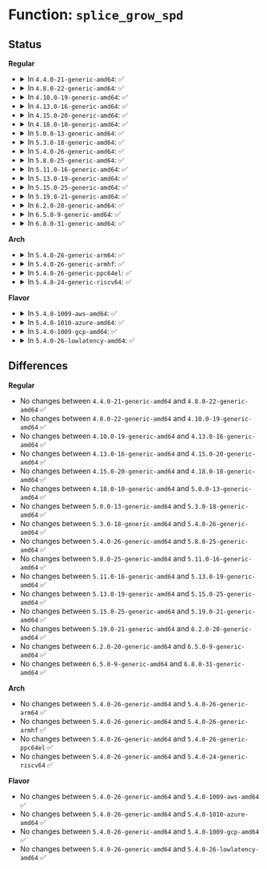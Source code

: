 # Function: <code>splice_grow_spd</code>

## Status
<b>Regular</b>
<ul>
<li>
<details>
<summary>In <code>4.4.0-21-generic-amd64</code>: ✅</summary>

```c
int splice_grow_spd(const struct pipe_inode_info * pipe, struct splice_pipe_desc * spd)
```

```json
{
  "name": "splice_grow_spd",
  "collision_type": "Unique Global",
  "inline_type": "No",
  "funcs": [
    {
      "addr": 18446744071581198528,
      "name": "splice_grow_spd",
      "external": true,
      "loc": "fs/splice.c:275",
      "file": "fs/splice.c",
      "inline": "seen, unknown",
      "caller_inline": [],
      "caller_func": [
        "kernel/trace/trace.c:tracing_buffers_splice_read",
        "kernel/trace/trace.c:tracing_splice_read_pipe",
        "mm/shmem.c:shmem_file_splice_read",
        "fs/splice.c:__generic_file_splice_read",
        "fs/splice.c:default_file_splice_read",
        "fs/splice.c:vmsplice_to_pipe"
      ]
    }
  ],
  "symbols": [
    {
      "addr": 18446744071581198528,
      "name": "splice_grow_spd",
      "section": ".text",
      "bind": "STB_GLOBAL",
      "size": 118
    }
  ]
}
```
</details>
</li>
<li>
<details>
<summary>In <code>4.8.0-22-generic-amd64</code>: ✅</summary>

```c
int splice_grow_spd(const struct pipe_inode_info * pipe, struct splice_pipe_desc * spd)
```

```json
{
  "name": "splice_grow_spd",
  "collision_type": "Unique Global",
  "inline_type": "No",
  "funcs": [
    {
      "addr": 18446744071581362912,
      "name": "splice_grow_spd",
      "external": true,
      "loc": "fs/splice.c:278",
      "file": "fs/splice.c",
      "inline": "seen, unknown",
      "caller_inline": [],
      "caller_func": [
        "kernel/trace/trace.c:tracing_buffers_splice_read",
        "kernel/trace/trace.c:tracing_splice_read_pipe",
        "mm/shmem.c:shmem_file_splice_read",
        "fs/splice.c:vmsplice_to_pipe",
        "fs/splice.c:default_file_splice_read",
        "fs/splice.c:__generic_file_splice_read"
      ]
    }
  ],
  "symbols": [
    {
      "addr": 18446744071581362912,
      "name": "splice_grow_spd",
      "section": ".text",
      "bind": "STB_GLOBAL",
      "size": 118
    }
  ]
}
```
</details>
</li>
<li>
<details>
<summary>In <code>4.10.0-19-generic-amd64</code>: ✅</summary>

```c
int splice_grow_spd(const struct pipe_inode_info * pipe, struct splice_pipe_desc * spd)
```

```json
{
  "name": "splice_grow_spd",
  "collision_type": "Unique Global",
  "inline_type": "No",
  "funcs": [
    {
      "addr": 18446744071581444048,
      "name": "splice_grow_spd",
      "external": true,
      "loc": "fs/splice.c:257",
      "file": "fs/splice.c",
      "inline": "seen, unknown",
      "caller_inline": [],
      "caller_func": [
        "kernel/trace/trace.c:tracing_buffers_splice_read",
        "kernel/trace/trace.c:tracing_splice_read_pipe"
      ]
    }
  ],
  "symbols": [
    {
      "addr": 18446744071581444048,
      "name": "splice_grow_spd",
      "section": ".text",
      "bind": "STB_GLOBAL",
      "size": 118
    }
  ]
}
```
</details>
</li>
<li>
<details>
<summary>In <code>4.13.0-16-generic-amd64</code>: ✅</summary>

```c
int splice_grow_spd(const struct pipe_inode_info * pipe, struct splice_pipe_desc * spd)
```

```json
{
  "name": "splice_grow_spd",
  "collision_type": "Unique Global",
  "inline_type": "No",
  "funcs": [
    {
      "addr": 18446744071581498400,
      "name": "splice_grow_spd",
      "external": true,
      "loc": "fs/splice.c:254",
      "file": "fs/splice.c",
      "inline": "seen, unknown",
      "caller_inline": [],
      "caller_func": [
        "kernel/trace/trace.c:tracing_buffers_splice_read",
        "kernel/trace/trace.c:tracing_splice_read_pipe"
      ]
    }
  ],
  "symbols": [
    {
      "addr": 18446744071581498400,
      "name": "splice_grow_spd",
      "section": ".text",
      "bind": "STB_GLOBAL",
      "size": 118
    }
  ]
}
```
</details>
</li>
<li>
<details>
<summary>In <code>4.15.0-20-generic-amd64</code>: ✅</summary>

```c
int splice_grow_spd(const struct pipe_inode_info * pipe, struct splice_pipe_desc * spd)
```

```json
{
  "name": "splice_grow_spd",
  "collision_type": "Unique Global",
  "inline_type": "No",
  "funcs": [
    {
      "addr": 18446744071581640528,
      "name": "splice_grow_spd",
      "external": true,
      "loc": "fs/splice.c:254",
      "file": "fs/splice.c",
      "inline": "seen, unknown",
      "caller_inline": [],
      "caller_func": [
        "kernel/trace/trace.c:tracing_buffers_splice_read",
        "kernel/trace/trace.c:tracing_splice_read_pipe"
      ]
    }
  ],
  "symbols": [
    {
      "addr": 18446744071581640528,
      "name": "splice_grow_spd",
      "section": ".text",
      "bind": "STB_GLOBAL",
      "size": 118
    }
  ]
}
```
</details>
</li>
<li>
<details>
<summary>In <code>4.18.0-10-generic-amd64</code>: ✅</summary>

```c
int splice_grow_spd(const struct pipe_inode_info * pipe, struct splice_pipe_desc * spd)
```

```json
{
  "name": "splice_grow_spd",
  "collision_type": "Unique Global",
  "inline_type": "No",
  "funcs": [
    {
      "addr": 18446744071581802784,
      "name": "splice_grow_spd",
      "external": true,
      "loc": "fs/splice.c:254",
      "file": "fs/splice.c",
      "inline": "seen, unknown",
      "caller_inline": [],
      "caller_func": [
        "kernel/trace/trace.c:tracing_buffers_splice_read",
        "kernel/trace/trace.c:tracing_splice_read_pipe"
      ]
    }
  ],
  "symbols": [
    {
      "addr": 18446744071581802784,
      "name": "splice_grow_spd",
      "section": ".text",
      "bind": "STB_GLOBAL",
      "size": 118
    }
  ]
}
```
</details>
</li>
<li>
<details>
<summary>In <code>5.0.0-13-generic-amd64</code>: ✅</summary>

```c
int splice_grow_spd(const struct pipe_inode_info * pipe, struct splice_pipe_desc * spd)
```

```json
{
  "name": "splice_grow_spd",
  "collision_type": "Unique Global",
  "inline_type": "No",
  "funcs": [
    {
      "addr": 18446744071581889792,
      "name": "splice_grow_spd",
      "external": true,
      "loc": "fs/splice.c:254",
      "file": "fs/splice.c",
      "inline": "seen, unknown",
      "caller_inline": [],
      "caller_func": [
        "kernel/trace/trace.c:tracing_buffers_splice_read",
        "kernel/trace/trace.c:tracing_splice_read_pipe"
      ]
    }
  ],
  "symbols": [
    {
      "addr": 18446744071581889792,
      "name": "splice_grow_spd",
      "section": ".text",
      "bind": "STB_GLOBAL",
      "size": 118
    }
  ]
}
```
</details>
</li>
<li>
<details>
<summary>In <code>5.3.0-18-generic-amd64</code>: ✅</summary>

```c
int splice_grow_spd(const struct pipe_inode_info * pipe, struct splice_pipe_desc * spd)
```

```json
{
  "name": "splice_grow_spd",
  "collision_type": "Unique Global",
  "inline_type": "No",
  "funcs": [
    {
      "addr": 18446744071582014880,
      "name": "splice_grow_spd",
      "external": true,
      "loc": "fs/splice.c:253",
      "file": "fs/splice.c",
      "inline": "seen, unknown",
      "caller_inline": [],
      "caller_func": [
        "kernel/trace/trace.c:tracing_buffers_splice_read",
        "kernel/trace/trace.c:tracing_splice_read_pipe"
      ]
    }
  ],
  "symbols": [
    {
      "addr": 18446744071582014880,
      "name": "splice_grow_spd",
      "section": ".text",
      "bind": "STB_GLOBAL",
      "size": 118
    }
  ]
}
```
</details>
</li>
<li>
<details>
<summary>In <code>5.4.0-26-generic-amd64</code>: ✅</summary>

```c
int splice_grow_spd(const struct pipe_inode_info * pipe, struct splice_pipe_desc * spd)
```

```json
{
  "name": "splice_grow_spd",
  "collision_type": "Unique Global",
  "inline_type": "No",
  "funcs": [
    {
      "addr": 18446744071582092848,
      "name": "splice_grow_spd",
      "external": true,
      "loc": "fs/splice.c:253",
      "file": "fs/splice.c",
      "inline": "seen, unknown",
      "caller_inline": [],
      "caller_func": [
        "kernel/trace/trace.c:tracing_buffers_splice_read",
        "kernel/trace/trace.c:tracing_splice_read_pipe"
      ]
    }
  ],
  "symbols": [
    {
      "addr": 18446744071582092848,
      "name": "splice_grow_spd",
      "section": ".text",
      "bind": "STB_GLOBAL",
      "size": 118
    }
  ]
}
```
</details>
</li>
<li>
<details>
<summary>In <code>5.8.0-25-generic-amd64</code>: ✅</summary>

```c
int splice_grow_spd(const struct pipe_inode_info * pipe, struct splice_pipe_desc * spd)
```

```json
{
  "name": "splice_grow_spd",
  "collision_type": "Unique Global",
  "inline_type": "No",
  "funcs": [
    {
      "addr": 18446744071582327344,
      "name": "splice_grow_spd",
      "external": true,
      "loc": "fs/splice.c:257",
      "file": "fs/splice.c",
      "inline": "seen, unknown",
      "caller_inline": [],
      "caller_func": [
        "kernel/trace/trace.c:tracing_buffers_splice_read",
        "kernel/trace/trace.c:tracing_splice_read_pipe"
      ]
    }
  ],
  "symbols": [
    {
      "addr": 18446744071582327344,
      "name": "splice_grow_spd",
      "section": ".text",
      "bind": "STB_GLOBAL",
      "size": 118
    }
  ]
}
```
</details>
</li>
<li>
<details>
<summary>In <code>5.11.0-16-generic-amd64</code>: ✅</summary>

```c
int splice_grow_spd(const struct pipe_inode_info * pipe, struct splice_pipe_desc * spd)
```

```json
{
  "name": "splice_grow_spd",
  "collision_type": "Unique Global",
  "inline_type": "No",
  "funcs": [
    {
      "addr": 18446744071582378384,
      "name": "splice_grow_spd",
      "external": true,
      "loc": "fs/splice.c:256",
      "file": "fs/splice.c",
      "inline": "seen, unknown",
      "caller_inline": [],
      "caller_func": [
        "kernel/trace/trace.c:tracing_buffers_splice_read",
        "kernel/trace/trace.c:tracing_splice_read_pipe"
      ]
    }
  ],
  "symbols": [
    {
      "addr": 18446744071582378384,
      "name": "splice_grow_spd",
      "section": ".text",
      "bind": "STB_GLOBAL",
      "size": 118
    }
  ]
}
```
</details>
</li>
<li>
<details>
<summary>In <code>5.13.0-19-generic-amd64</code>: ✅</summary>

```c
int splice_grow_spd(const struct pipe_inode_info * pipe, struct splice_pipe_desc * spd)
```

```json
{
  "name": "splice_grow_spd",
  "collision_type": "Unique Global",
  "inline_type": "No",
  "funcs": [
    {
      "addr": 18446744071582405248,
      "name": "splice_grow_spd",
      "external": true,
      "loc": "fs/splice.c:256",
      "file": "fs/splice.c",
      "inline": "seen, unknown",
      "caller_inline": [],
      "caller_func": [
        "kernel/trace/trace.c:tracing_buffers_splice_read",
        "kernel/trace/trace.c:tracing_splice_read_pipe"
      ]
    }
  ],
  "symbols": [
    {
      "addr": 18446744071582405248,
      "name": "splice_grow_spd",
      "section": ".text",
      "bind": "STB_GLOBAL",
      "size": 118
    }
  ]
}
```
</details>
</li>
<li>
<details>
<summary>In <code>5.15.0-25-generic-amd64</code>: ✅</summary>

```c
int splice_grow_spd(const struct pipe_inode_info * pipe, struct splice_pipe_desc * spd)
```

```json
{
  "name": "splice_grow_spd",
  "collision_type": "Unique Global",
  "inline_type": "No",
  "funcs": [
    {
      "addr": 18446744071582727024,
      "name": "splice_grow_spd",
      "external": true,
      "loc": "fs/splice.c:256",
      "file": "fs/splice.c",
      "inline": "seen, unknown",
      "caller_inline": [],
      "caller_func": [
        "kernel/trace/trace.c:tracing_buffers_splice_read",
        "kernel/trace/trace.c:tracing_splice_read_pipe"
      ]
    }
  ],
  "symbols": [
    {
      "addr": 18446744071582727024,
      "name": "splice_grow_spd",
      "section": ".text",
      "bind": "STB_GLOBAL",
      "size": 118
    }
  ]
}
```
</details>
</li>
<li>
<details>
<summary>In <code>5.19.0-21-generic-amd64</code>: ✅</summary>

```c
int splice_grow_spd(const struct pipe_inode_info * pipe, struct splice_pipe_desc * spd)
```

```json
{
  "name": "splice_grow_spd",
  "collision_type": "Unique Global",
  "inline_type": "No",
  "funcs": [
    {
      "addr": 18446744071583272512,
      "name": "splice_grow_spd",
      "external": true,
      "loc": "fs/splice.c:256",
      "file": "fs/splice.c",
      "inline": "seen, unknown",
      "caller_inline": [],
      "caller_func": [
        "kernel/trace/trace.c:tracing_buffers_splice_read",
        "kernel/trace/trace.c:tracing_splice_read_pipe"
      ]
    }
  ],
  "symbols": [
    {
      "addr": 18446744071583272512,
      "name": "splice_grow_spd",
      "section": ".text",
      "bind": "STB_GLOBAL",
      "size": 134
    }
  ]
}
```
</details>
</li>
<li>
<details>
<summary>In <code>6.2.0-20-generic-amd64</code>: ✅</summary>

```c
int splice_grow_spd(const struct pipe_inode_info * pipe, struct splice_pipe_desc * spd)
```

```json
{
  "name": "splice_grow_spd",
  "collision_type": "Unique Global",
  "inline_type": "No",
  "funcs": [
    {
      "addr": 18446744071583854832,
      "name": "splice_grow_spd",
      "external": true,
      "loc": "fs/splice.c:256",
      "file": "fs/splice.c",
      "inline": "seen, unknown",
      "caller_inline": [],
      "caller_func": [
        "kernel/trace/trace.c:tracing_buffers_splice_read",
        "kernel/trace/trace.c:tracing_splice_read_pipe"
      ]
    }
  ],
  "symbols": [
    {
      "addr": 18446744071583854832,
      "name": "splice_grow_spd",
      "section": ".text",
      "bind": "STB_GLOBAL",
      "size": 134
    }
  ]
}
```
</details>
</li>
<li>
<details>
<summary>In <code>6.5.0-9-generic-amd64</code>: ✅</summary>

```c
int splice_grow_spd(const struct pipe_inode_info * pipe, struct splice_pipe_desc * spd)
```

```json
{
  "name": "splice_grow_spd",
  "collision_type": "Unique Global",
  "inline_type": "No",
  "funcs": [
    {
      "addr": 18446744071584073984,
      "name": "splice_grow_spd",
      "external": true,
      "loc": "fs/splice.c:274",
      "file": "fs/splice.c",
      "inline": "seen, unknown",
      "caller_inline": [],
      "caller_func": [
        "kernel/trace/trace.c:tracing_buffers_splice_read",
        "kernel/trace/trace.c:tracing_splice_read_pipe"
      ]
    }
  ],
  "symbols": [
    {
      "addr": 18446744071584073984,
      "name": "splice_grow_spd",
      "section": ".text",
      "bind": "STB_GLOBAL",
      "size": 134
    }
  ]
}
```
</details>
</li>
<li>
<details>
<summary>In <code>6.8.0-31-generic-amd64</code>: ✅</summary>

```c
int splice_grow_spd(const struct pipe_inode_info * pipe, struct splice_pipe_desc * spd)
```

```json
{
  "name": "splice_grow_spd",
  "collision_type": "Unique Global",
  "inline_type": "No",
  "funcs": [
    {
      "addr": 18446744071584290096,
      "name": "splice_grow_spd",
      "external": true,
      "loc": "fs/splice.c:272",
      "file": "fs/splice.c",
      "inline": "seen, unknown",
      "caller_inline": [],
      "caller_func": [
        "kernel/trace/trace.c:tracing_buffers_splice_read",
        "kernel/trace/trace.c:tracing_splice_read_pipe"
      ]
    }
  ],
  "symbols": [
    {
      "addr": 18446744071584290096,
      "name": "splice_grow_spd",
      "section": ".text",
      "bind": "STB_GLOBAL",
      "size": 134
    }
  ]
}
```
</details>
</li>
</ul>
<b>Arch</b>
<ul>
<li>
<details>
<summary>In <code>5.4.0-26-generic-arm64</code>: ✅</summary>

```c
int splice_grow_spd(const struct pipe_inode_info * pipe, struct splice_pipe_desc * spd)
```

```json
{
  "name": "splice_grow_spd",
  "collision_type": "Unique Global",
  "inline_type": "No",
  "funcs": [
    {
      "addr": 18446603336493628456,
      "name": "splice_grow_spd",
      "external": true,
      "loc": "fs/splice.c:253",
      "file": "fs/splice.c",
      "inline": "seen, unknown",
      "caller_inline": [],
      "caller_func": [
        "kernel/trace/trace.c:tracing_buffers_splice_read",
        "kernel/trace/trace.c:tracing_splice_read_pipe"
      ]
    }
  ],
  "symbols": [
    {
      "addr": 18446603336493628456,
      "name": "splice_grow_spd",
      "section": ".text",
      "bind": "STB_GLOBAL",
      "size": 132
    }
  ]
}
```
</details>
</li>
<li>
<details>
<summary>In <code>5.4.0-26-generic-armhf</code>: ✅</summary>

```c
int splice_grow_spd(const struct pipe_inode_info * pipe, struct splice_pipe_desc * spd)
```

```json
{
  "name": "splice_grow_spd",
  "collision_type": "Unique Global",
  "inline_type": "No",
  "funcs": [
    {
      "addr": 3227167840,
      "name": "splice_grow_spd",
      "external": true,
      "loc": "fs/splice.c:253",
      "file": "fs/splice.c",
      "inline": "seen, unknown",
      "caller_inline": [],
      "caller_func": [
        "kernel/trace/trace.c:tracing_buffers_splice_read",
        "kernel/trace/trace.c:tracing_splice_read_pipe"
      ]
    }
  ],
  "symbols": [
    {
      "addr": 3227167840,
      "name": "splice_grow_spd",
      "section": ".text",
      "bind": "STB_GLOBAL",
      "size": 168
    }
  ]
}
```
</details>
</li>
<li>
<details>
<summary>In <code>5.4.0-26-generic-ppc64el</code>: ✅</summary>

```c
int splice_grow_spd(const struct pipe_inode_info * pipe, struct splice_pipe_desc * spd)
```

```json
{
  "name": "splice_grow_spd",
  "collision_type": "Unique Global",
  "inline_type": "No",
  "funcs": [
    {
      "addr": 13835058055287218688,
      "name": "splice_grow_spd",
      "external": true,
      "loc": "fs/splice.c:253",
      "file": "fs/splice.c",
      "inline": "seen, unknown",
      "caller_inline": [],
      "caller_func": [
        "kernel/trace/trace.c:tracing_buffers_splice_read",
        "kernel/trace/trace.c:tracing_splice_read_pipe"
      ]
    }
  ],
  "symbols": [
    {
      "addr": 13835058055287218688,
      "name": "splice_grow_spd",
      "section": ".text",
      "bind": "STB_GLOBAL",
      "size": 204
    }
  ]
}
```
</details>
</li>
<li>
<details>
<summary>In <code>5.4.0-24-generic-riscv64</code>: ✅</summary>

```c
int splice_grow_spd(const struct pipe_inode_info * pipe, struct splice_pipe_desc * spd)
```

```json
{
  "name": "splice_grow_spd",
  "collision_type": "Unique Global",
  "inline_type": "No",
  "funcs": [
    {
      "addr": 18446743936273267852,
      "name": "splice_grow_spd",
      "external": true,
      "loc": "fs/splice.c:253",
      "file": "fs/splice.c",
      "inline": "seen, unknown",
      "caller_inline": [],
      "caller_func": [
        "kernel/trace/trace.c:tracing_buffers_splice_read",
        "kernel/trace/trace.c:tracing_splice_read_pipe"
      ]
    }
  ],
  "symbols": [
    {
      "addr": 18446743936273267852,
      "name": "splice_grow_spd",
      "section": ".text",
      "bind": "STB_GLOBAL",
      "size": 140
    }
  ]
}
```
</details>
</li>
</ul>
<b>Flavor</b>
<ul>
<li>
<details>
<summary>In <code>5.4.0-1009-aws-amd64</code>: ✅</summary>

```c
int splice_grow_spd(const struct pipe_inode_info * pipe, struct splice_pipe_desc * spd)
```

```json
{
  "name": "splice_grow_spd",
  "collision_type": "Unique Global",
  "inline_type": "No",
  "funcs": [
    {
      "addr": 18446744071582061584,
      "name": "splice_grow_spd",
      "external": true,
      "loc": "fs/splice.c:253",
      "file": "fs/splice.c",
      "inline": "seen, unknown",
      "caller_inline": [],
      "caller_func": [
        "kernel/trace/trace.c:tracing_buffers_splice_read",
        "kernel/trace/trace.c:tracing_splice_read_pipe"
      ]
    }
  ],
  "symbols": [
    {
      "addr": 18446744071582061584,
      "name": "splice_grow_spd",
      "section": ".text",
      "bind": "STB_GLOBAL",
      "size": 118
    }
  ]
}
```
</details>
</li>
<li>
<details>
<summary>In <code>5.4.0-1010-azure-amd64</code>: ✅</summary>

```c
int splice_grow_spd(const struct pipe_inode_info * pipe, struct splice_pipe_desc * spd)
```

```json
{
  "name": "splice_grow_spd",
  "collision_type": "Unique Global",
  "inline_type": "No",
  "funcs": [
    {
      "addr": 18446744071581999136,
      "name": "splice_grow_spd",
      "external": true,
      "loc": "fs/splice.c:253",
      "file": "fs/splice.c",
      "inline": "seen, unknown",
      "caller_inline": [],
      "caller_func": [
        "kernel/trace/trace.c:tracing_buffers_splice_read",
        "kernel/trace/trace.c:tracing_splice_read_pipe"
      ]
    }
  ],
  "symbols": [
    {
      "addr": 18446744071581999136,
      "name": "splice_grow_spd",
      "section": ".text",
      "bind": "STB_GLOBAL",
      "size": 118
    }
  ]
}
```
</details>
</li>
<li>
<details>
<summary>In <code>5.4.0-1009-gcp-amd64</code>: ✅</summary>

```c
int splice_grow_spd(const struct pipe_inode_info * pipe, struct splice_pipe_desc * spd)
```

```json
{
  "name": "splice_grow_spd",
  "collision_type": "Unique Global",
  "inline_type": "No",
  "funcs": [
    {
      "addr": 18446744071582052864,
      "name": "splice_grow_spd",
      "external": true,
      "loc": "fs/splice.c:253",
      "file": "fs/splice.c",
      "inline": "seen, unknown",
      "caller_inline": [],
      "caller_func": [
        "kernel/trace/trace.c:tracing_buffers_splice_read",
        "kernel/trace/trace.c:tracing_splice_read_pipe"
      ]
    }
  ],
  "symbols": [
    {
      "addr": 18446744071582052864,
      "name": "splice_grow_spd",
      "section": ".text",
      "bind": "STB_GLOBAL",
      "size": 118
    }
  ]
}
```
</details>
</li>
<li>
<details>
<summary>In <code>5.4.0-26-lowlatency-amd64</code>: ✅</summary>

```c
int splice_grow_spd(const struct pipe_inode_info * pipe, struct splice_pipe_desc * spd)
```

```json
{
  "name": "splice_grow_spd",
  "collision_type": "Unique Global",
  "inline_type": "No",
  "funcs": [
    {
      "addr": 18446744071582124544,
      "name": "splice_grow_spd",
      "external": true,
      "loc": "fs/splice.c:253",
      "file": "fs/splice.c",
      "inline": "seen, unknown",
      "caller_inline": [],
      "caller_func": [
        "kernel/trace/trace.c:tracing_buffers_splice_read",
        "kernel/trace/trace.c:tracing_splice_read_pipe"
      ]
    }
  ],
  "symbols": [
    {
      "addr": 18446744071582124544,
      "name": "splice_grow_spd",
      "section": ".text",
      "bind": "STB_GLOBAL",
      "size": 118
    }
  ]
}
```
</details>
</li>
</ul>

## Differences
<b>Regular</b>
<ul>
<li>
No changes between <code>4.4.0-21-generic-amd64</code> and <code>4.8.0-22-generic-amd64</code> ✅
</li>
<li>
No changes between <code>4.8.0-22-generic-amd64</code> and <code>4.10.0-19-generic-amd64</code> ✅
</li>
<li>
No changes between <code>4.10.0-19-generic-amd64</code> and <code>4.13.0-16-generic-amd64</code> ✅
</li>
<li>
No changes between <code>4.13.0-16-generic-amd64</code> and <code>4.15.0-20-generic-amd64</code> ✅
</li>
<li>
No changes between <code>4.15.0-20-generic-amd64</code> and <code>4.18.0-10-generic-amd64</code> ✅
</li>
<li>
No changes between <code>4.18.0-10-generic-amd64</code> and <code>5.0.0-13-generic-amd64</code> ✅
</li>
<li>
No changes between <code>5.0.0-13-generic-amd64</code> and <code>5.3.0-18-generic-amd64</code> ✅
</li>
<li>
No changes between <code>5.3.0-18-generic-amd64</code> and <code>5.4.0-26-generic-amd64</code> ✅
</li>
<li>
No changes between <code>5.4.0-26-generic-amd64</code> and <code>5.8.0-25-generic-amd64</code> ✅
</li>
<li>
No changes between <code>5.8.0-25-generic-amd64</code> and <code>5.11.0-16-generic-amd64</code> ✅
</li>
<li>
No changes between <code>5.11.0-16-generic-amd64</code> and <code>5.13.0-19-generic-amd64</code> ✅
</li>
<li>
No changes between <code>5.13.0-19-generic-amd64</code> and <code>5.15.0-25-generic-amd64</code> ✅
</li>
<li>
No changes between <code>5.15.0-25-generic-amd64</code> and <code>5.19.0-21-generic-amd64</code> ✅
</li>
<li>
No changes between <code>5.19.0-21-generic-amd64</code> and <code>6.2.0-20-generic-amd64</code> ✅
</li>
<li>
No changes between <code>6.2.0-20-generic-amd64</code> and <code>6.5.0-9-generic-amd64</code> ✅
</li>
<li>
No changes between <code>6.5.0-9-generic-amd64</code> and <code>6.8.0-31-generic-amd64</code> ✅
</li>
</ul>
<b>Arch</b>
<ul>
<li>
No changes between <code>5.4.0-26-generic-amd64</code> and <code>5.4.0-26-generic-arm64</code> ✅
</li>
<li>
No changes between <code>5.4.0-26-generic-amd64</code> and <code>5.4.0-26-generic-armhf</code> ✅
</li>
<li>
No changes between <code>5.4.0-26-generic-amd64</code> and <code>5.4.0-26-generic-ppc64el</code> ✅
</li>
<li>
No changes between <code>5.4.0-26-generic-amd64</code> and <code>5.4.0-24-generic-riscv64</code> ✅
</li>
</ul>
<b>Flavor</b>
<ul>
<li>
No changes between <code>5.4.0-26-generic-amd64</code> and <code>5.4.0-1009-aws-amd64</code> ✅
</li>
<li>
No changes between <code>5.4.0-26-generic-amd64</code> and <code>5.4.0-1010-azure-amd64</code> ✅
</li>
<li>
No changes between <code>5.4.0-26-generic-amd64</code> and <code>5.4.0-1009-gcp-amd64</code> ✅
</li>
<li>
No changes between <code>5.4.0-26-generic-amd64</code> and <code>5.4.0-26-lowlatency-amd64</code> ✅
</li>
</ul>
